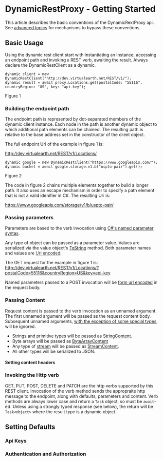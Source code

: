 ﻿# DynamicRestProxy - Getting Started
This article describes the basic conventions of the DynamicRextProxy api.
See [advanced topics](advanced.md) for mechanisms to bypass these conventions.

## Basic Usage

Using the dynamic rest client start with instantiating an instance, accessing an endpoint path and invoking a REST verb, awaiting the result. Always declare the DynamicRestClient as 
a dynamic.

    dynamic client = new DynamicRestClient("http://dev.virtualearth.net/REST/v1/");
    dynamic result = await proxy.Locations.get(postalCode: "55116", countryRegion: "US", key: "api-key");
Figure 1

### Building the endpoint path

The endpoint path is represented by dot-separated members of the dynamic client instance. Each node in the path is another dynamic object
to which additional path elements can be chained. The resulting path is relative to the base address set in the constructor of the client object.

The full endpoint Uri of the example in figure 1 is:

http://dev.virtualearth.net/REST/v1/Locations/

    dynamic google = new DynamicRestClient("https://www.googleapis.com/");
    dynamic bucket = await google.storage.v1.b("uspto-pair").get();
Figure 2

The code in figure 2 chains multiple elements together to build a longer path. It also uses an escape mechanism in order to specify a 
path element that is not a valid idenifier in C#. The resulting Uri is:

https://www.googleapis.com/storage/v1/b/uspto-pair/

### Passing parameters

Parameters are based to the verb invocation using [C#'s named parameter syntax](https://docs.microsoft.com/en-us/dotnet/csharp/programming-guide/classes-and-structs/named-and-optional-arguments#named-arguments).

Any type of object can be passed as a parameter value. Values are serialized via the value object's 
[ToString](https://docs.microsoft.com/en-us/dotnet/api/system.object.tostring?view=netframework-4.7)
method. Both parameter names and values are [Url encoded](https://docs.microsoft.com/en-us/dotnet/api/system.net.webutility.urlencode?view=netframework-4.7).

The GET request for the example in figure 1 is:
http://dev.virtualearth.net/REST/v1/Locations/?postalCode=55116&countryRegion=US&key=api-key

Named parameters passed to a POST invocation will be [form url encoded](http://www.w3.org/TR/html401/interact/forms.html#h-17.13.4.1) in the request body.

### Passing Content

Request content is passed to the verb invocation as an unnamed argument. The first unnamed argument will be passed as the request
content body. Subsequent unnamed arguments, [with the exception of some special types](advanced.md), will be ignored.

- Strings and primitive types will be passed as [StringContent](https://docs.microsoft.com/en-us/dotnet/api/system.net.http.stringcontent.-ctor?view=netframework-4.7). 
- Byte arrays will be passed as [ByteArrayContent](https://docs.microsoft.com/en-us/dotnet/api/system.net.http.bytearraycontent?view=netframework-4.7)
- Any type of [stream](http://msdn.microsoft.com/query/dev15.query?appId=Dev15IDEF1&l=EN-US&k=k(System.IO.Stream);k(DevLang-csharp)&rd=true) will be passed as [StreamContent](https://docs.microsoft.com/en-us/dotnet/api/system.net.http.streamcontent.-ctor?view=netframework-4.7).
- All other types will be serialized to JSON.

#### Setting content headers

### Invoking the Http verb

GET, PUT, POST, DELETE and PATCH are the http verbs supported by this REST client. Invocation of the verb method
sends the appropraite http message to the endpoint, along with defaults, parameters and content. Verb methods are always 
lower case and return a <code>Task</code> object, so must be <code>await</code>-ed. Unless using a strongly typed response
(see below), the return will be <code>Task&lt;object></code> where the result type is a dynamic object.

## Setting Defaults

### Api Keys

### Authentication and Authorization

